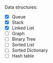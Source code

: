 Data structures:
- [x] Queue
- [x] Stack
- [x] Linked List
- [ ] Graph
- [ ] Binary Tree
- [ ] Sorted List
- [ ] Sorted Dictionary
- [ ] Hash table
